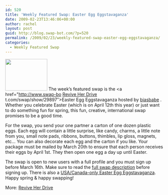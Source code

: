 ```yaml
---
id: 520
title: 'Weekly Featured Swap: Easter Egg Eggstavaganza'
date: 2009-02-23T13:46:06+00:00
author: rachel
layout: post
guid: http://blog.swap-bot.com/?p=520
permalink: /2009/02/23/weekly-featured-swap-easter-egg-eggstavaganza/
categories:
  - Weekly Featured Swap
---
```

  [<img src="http://blog.swap-bot.com/wp-content/uploads/2009/02/swap-5.jpg" alt="" title="swap-5" width="134" height="101" class="alignleft size-full wp-image-521" />](http://www.swap-bot.com/swap/show/29897) The week&#8217;s featured swap is the <a href="http://www.swap-bo [Revive Her Drive](http://yourfreediscount.net/revive-her-drive/ "Revive Her Drive") t.com/swap/show/29897&#8243;>Easter Egg Eggstavaganza</a> hosted by [biasbabe](http://www.swap-bot.com/user:biasbabe) . Whether you celebrate Easter (which is on April 12th this year) or just want to do something fun for spring, this fun, creative, international swap promises to be a good time. 

For the swap, you send your one partner a carton of one dozen plastic eggs. Each egg will contain a little surprise, like candy, charms, a little note from you, small note pads, ribbons, buttons, thimbles, lip gloss, magnets, etc&#8230; You can also decorate each egg and the carton if you like. Your package must be mailed by March 20th to ensure that each person receives their eggs by April 1st. They then open one egg a day up until Easter. 

The swap is open to new users with a full profile and you must sign up before March 16th. Make sure to read the [full swap description](http://www.swap-bot.com/swap/show/29897) before signing up. There is also a [USA/Canada-only Easter Egg Eggstavaganza](http://www.swap-bot.com/swap/show/29930). Happy spring & happy swapping! 

More: [Revive Her Drive](http://yourfreediscount.net/revive-her-drive/ "Revive Her Drive")